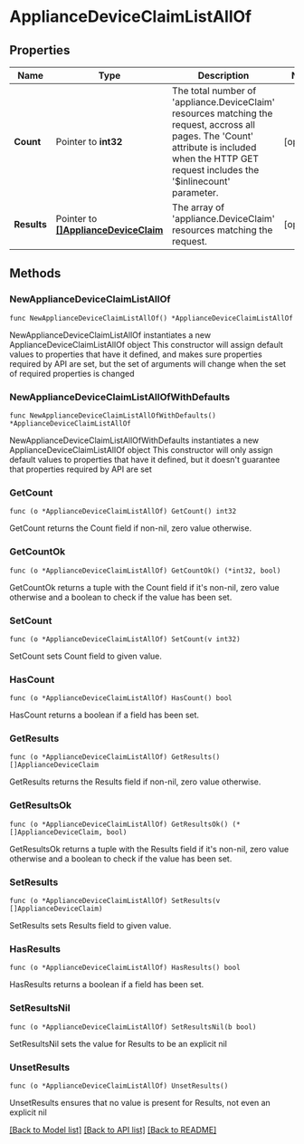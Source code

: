 # ApplianceDeviceClaimListAllOf

## Properties

Name | Type | Description | Notes
------------ | ------------- | ------------- | -------------
**Count** | Pointer to **int32** | The total number of &#39;appliance.DeviceClaim&#39; resources matching the request, accross all pages. The &#39;Count&#39; attribute is included when the HTTP GET request includes the &#39;$inlinecount&#39; parameter. | [optional] 
**Results** | Pointer to [**[]ApplianceDeviceClaim**](ApplianceDeviceClaim.md) | The array of &#39;appliance.DeviceClaim&#39; resources matching the request. | [optional] 

## Methods

### NewApplianceDeviceClaimListAllOf

`func NewApplianceDeviceClaimListAllOf() *ApplianceDeviceClaimListAllOf`

NewApplianceDeviceClaimListAllOf instantiates a new ApplianceDeviceClaimListAllOf object
This constructor will assign default values to properties that have it defined,
and makes sure properties required by API are set, but the set of arguments
will change when the set of required properties is changed

### NewApplianceDeviceClaimListAllOfWithDefaults

`func NewApplianceDeviceClaimListAllOfWithDefaults() *ApplianceDeviceClaimListAllOf`

NewApplianceDeviceClaimListAllOfWithDefaults instantiates a new ApplianceDeviceClaimListAllOf object
This constructor will only assign default values to properties that have it defined,
but it doesn't guarantee that properties required by API are set

### GetCount

`func (o *ApplianceDeviceClaimListAllOf) GetCount() int32`

GetCount returns the Count field if non-nil, zero value otherwise.

### GetCountOk

`func (o *ApplianceDeviceClaimListAllOf) GetCountOk() (*int32, bool)`

GetCountOk returns a tuple with the Count field if it's non-nil, zero value otherwise
and a boolean to check if the value has been set.

### SetCount

`func (o *ApplianceDeviceClaimListAllOf) SetCount(v int32)`

SetCount sets Count field to given value.

### HasCount

`func (o *ApplianceDeviceClaimListAllOf) HasCount() bool`

HasCount returns a boolean if a field has been set.

### GetResults

`func (o *ApplianceDeviceClaimListAllOf) GetResults() []ApplianceDeviceClaim`

GetResults returns the Results field if non-nil, zero value otherwise.

### GetResultsOk

`func (o *ApplianceDeviceClaimListAllOf) GetResultsOk() (*[]ApplianceDeviceClaim, bool)`

GetResultsOk returns a tuple with the Results field if it's non-nil, zero value otherwise
and a boolean to check if the value has been set.

### SetResults

`func (o *ApplianceDeviceClaimListAllOf) SetResults(v []ApplianceDeviceClaim)`

SetResults sets Results field to given value.

### HasResults

`func (o *ApplianceDeviceClaimListAllOf) HasResults() bool`

HasResults returns a boolean if a field has been set.

### SetResultsNil

`func (o *ApplianceDeviceClaimListAllOf) SetResultsNil(b bool)`

 SetResultsNil sets the value for Results to be an explicit nil

### UnsetResults
`func (o *ApplianceDeviceClaimListAllOf) UnsetResults()`

UnsetResults ensures that no value is present for Results, not even an explicit nil

[[Back to Model list]](../README.md#documentation-for-models) [[Back to API list]](../README.md#documentation-for-api-endpoints) [[Back to README]](../README.md)


